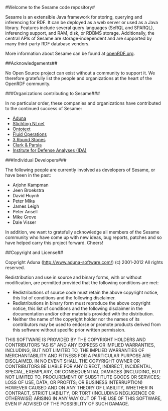 #Welcome to the Sesame code repository#

Sesame is an extensible Java framework for storing, querying and inferencing for RDF. It can be deployed as a web server or used as a Java library. Features include several query languages (SeRQL and SPARQL), inferencing support, and RAM, disk, or RDBMS storage. Additionally, the central APIs of Sesame are storage-independent and are supported by many third-party RDF database vendors.

More information about Sesame can be found at [openRDF.org](http://www.openrdf.org/).

##Acknowledgements##

No Open Source project can exist without a community to support it. We
therefore gratefully list the people and organizations at the heart of the
OpenRDF community.

###Organizations contributing to Sesame###

In no particular order, these companies and organizations have contributed to the continued success of Sesame:

* [Aduna](http://www.aduna-software.com/)
* [Stichting NLnet](http://www.nlnet.nl/)
* [Ontotext](http://www.ontotext.com/)
* [Fluid Operations](http://www.fluidops.com/)
* [3 Round Stones](http://www.3roundstones.com/)
* [Clark & Parsia](http://www.clarkparsia.com/)
* [Institute for Defense Analyses (IDA)](https://www.ida.org/)

###Individual Developers###

The following people are currently involved as developers of Sesame, or have been in the past:

* Arjohn Kampman
* Jeen Broekstra
* David Huynh
* Peter Mika
* James Leigh
* Peter Ansell
* Mike Grove
* Dale Visser

In addition, we want to gratefully acknowledge all members of the Sesame community who have come up with new ideas, bug reports, patches and so have helped carry this project forward. Cheers!

##Copyright and License##

Copyright Aduna (http://www.aduna-software.com/) (c) 2001-2012
All rights reserved.

Redistribution and use in source and binary forms, with or without modification,
are permitted provided that the following conditions are met:

* Redistributions of source code must retain the above copyright notice, this list of conditions and the following disclaimer.
* Redistributions in binary form must reproduce the above copyright notice, this list of conditions and the following disclaimer in the documentation and/or other materials provided with the distribution.
* Neither the name of the copyright holder nor the names of its contributors may be used to endorse or promote products derived from this software without specific prior written permission.

THIS SOFTWARE IS PROVIDED BY THE COPYRIGHT HOLDERS AND CONTRIBUTORS "AS IS" AND
ANY EXPRESS OR IMPLIED WARRANTIES, INCLUDING, BUT NOT LIMITED TO, THE IMPLIED
WARRANTIES OF MERCHANTABILITY AND FITNESS FOR A PARTICULAR PURPOSE ARE
DISCLAIMED. IN NO EVENT SHALL THE COPYRIGHT OWNER OR CONTRIBUTORS BE LIABLE FOR
ANY DIRECT, INDIRECT, INCIDENTAL, SPECIAL, EXEMPLARY, OR CONSEQUENTIAL DAMAGES
(INCLUDING, BUT NOT LIMITED TO, PROCUREMENT OF SUBSTITUTE GOODS OR SERVICES;
LOSS OF USE, DATA, OR PROFITS; OR BUSINESS INTERRUPTION) HOWEVER CAUSED AND ON
ANY THEORY OF LIABILITY, WHETHER IN CONTRACT, STRICT LIABILITY, OR TORT
(INCLUDING NEGLIGENCE OR OTHERWISE) ARISING IN ANY WAY OUT OF THE USE OF THIS
SOFTWARE, EVEN IF ADVISED OF THE POSSIBILITY OF SUCH DAMAGE.
